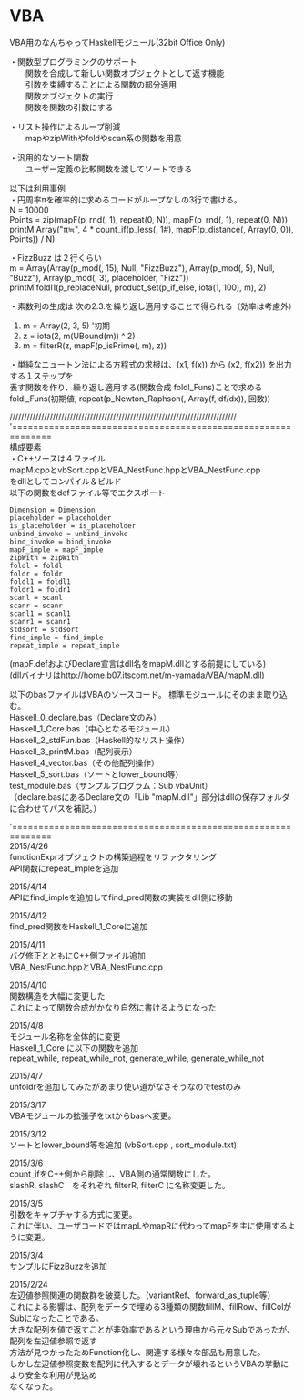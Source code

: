 # VBA
VBA用のなんちゃってHaskellモジュール(32bit Office Only)  

・関数型プログラミングのサポート  
　　関数を合成して新しい関数オブジェクトとして返す機能  
　　引数を束縛することによる関数の部分適用  
　　関数オブジェクトの実行  
　　関数を関数の引数にする  

・リスト操作によるループ削減  
　　mapやzipWithやfoldやscan系の関数を用意  

・汎用的なソート関数  
　　ユーザー定義の比較関数を渡してソートできる  


以下は利用事例  
・円周率πを確率的に求めるコードがループなしの3行で書ける。  
    N = 10000  
    Points = zip(mapF(p_rnd(, 1), repeat(0, N)), mapF(p_rnd(, 1), repeat(0, N)))  
    printM Array("π≒", 4 * count_if(p_less(, 1#), mapF(p_distance(, Array(0, 0)), Points)) / N)  

・FizzBuzz は２行くらい  
m = Array(Array(p_mod(, 15), Null, "FizzBuzz"), Array(p_mod(, 5), Null, "Buzz"), Array(p_mod(, 3), placeholder, "Fizz"))  
printM foldl1(p_replaceNull, product_set(p_if_else, iota(1, 100), m), 2)  

・素数列の生成は 次の2.3.を繰り返し適用することで得られる（効率は考慮外）  
1. m = Array(2, 3, 5)  '初期  
2. z = iota(2, m(UBound(m)) ^ 2)  
3. m = filterR(z, mapF(p_isPrime(, m), z))  

・単純なニュートン法による方程式の求根は、(x1, f(x)) から (x2, f(x2)) を出力する１ステップを  
表す関数を作り、繰り返し適用する(関数合成 foldl_Funs)ことで求める  
foldl_Funs(初期値, repeat(p_Newton_Raphson(, Array(f, df/dx)), 回数))  

///////////////////////////////////////////////////////////////////////////////  
'=============================================================  
 構成要素  
・C++ソースは４ファイル  
mapM.cppとvbSort.cppとVBA_NestFunc.hppとVBA_NestFunc.cpp  
をdllとしてコンパイル＆ビルド  
以下の関数をdefファイル等でエクスポート  

	Dimension = Dimension  
	placeholder = placeholder  
	is_placeholder = is_placeholder  
	unbind_invoke = unbind_invoke  
	bind_invoke = bind_invoke  
	mapF_imple = mapF_imple  
	zipWith = zipWith  
	foldl = foldl  
	foldr = foldr  
	foldl1 = foldl1  
	foldr1 = foldr1  
	scanl = scanl  
	scanr = scanr  
	scanl1 = scanl1  
	scanr1 = scanr1  
	stdsort = stdsort  
	find_imple = find_imple  
	repeat_imple = repeat_imple  

(mapF.defおよびDeclare宣言はdll名をmapM.dllとする前提にしている)  
(dllバイナリはhttp://home.b07.itscom.net/m-yamada/VBA/mapM.dll)  

以下のbasファイルはVBAのソースコード。
標準モジュールにそのまま取り込む。  
  Haskell_0_declare.bas（Declare文のみ）  
  Haskell_1_Core.bas（中心となるモジュール）  
  Haskell_2_stdFun.bas（Haskell的なリスト操作）  
  Haskell_3_printM.bas（配列表示）  
  Haskell_4_vector.bas（その他配列操作）  
  Haskell_5_sort.bas（ソートとlower_bound等）  
  test_module.bas（サンプルプログラム：Sub vbaUnit）  
（declare.basにあるDeclare文の「Lib "mapM.dll"」部分はdllの保存フォルダに合わせてパスを補記。）  

'=============================================================  
2015/4/26  
functionExprオブジェクトの構築過程をリファクタリング  
API関数にrepeat_impleを追加  

2015/4/14  
APIにfind_impleを追加してfind_pred関数の実装をdll側に移動  

2015/4/12  
find_pred関数をHaskell_1_Coreに追加  

2015/4/11  
バグ修正とともにC++側ファイル追加  
VBA_NestFunc.hppとVBA_NestFunc.cpp  

2015/4/10  
関数構造を大幅に変更した  
これによって関数合成がかなり自然に書けるようになった  

2015/4/8  
モジュール名称を全体的に変更  
Haskell_1_Core に以下の関数を追加  
repeat_while, repeat_while_not, generate_while, generate_while_not  

2015/4/7  
unfoldrを追加してみたがあまり使い道がなさそうなのでtestのみ  

2015/3/17  
VBAモジュールの拡張子をtxtからbasへ変更。  

2015/3/12  
ソートとlower_bound等を追加
(vbSort.cpp , sort_module.txt)

2015/3/6  
count_ifをC++側から削除し、VBA側の通常関数にした。  
slashR, slashC　をそれぞれ filterR, filterC に名称変更した。  

2015/3/5  
引数をキャプチャする方式に変更。  
これに伴い、ユーザコードではmapLやmapRに代わってmapFを主に使用するように変更。  

2015/3/4  
サンプルにFizzBuzzを追加  

2015/2/24  
左辺値参照関連の関数群を破棄した。（variantRef、forward_as_tuple等）  
これによる影響は、配列をデータで埋める3種類の関数fillM、fillRow、fillColがSubになったことである。  
大きな配列を値で返すことが非効率であるという理由から元々Subであったが、配列を左辺値参照で返す  
方法が見つかったためFunction化し、関連する様々な部品も用意した。  
しかし左辺値参照変数を配列に代入するとデータが壊れるというVBAの挙動により安全な利用が見込め  
なくなった。  

